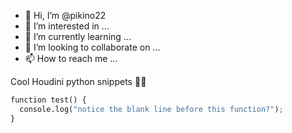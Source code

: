 - 👋 Hi, I’m @pikino22
- 👀 I’m interested in ...
- 🌱 I’m currently learning ...
- 💞️ I’m looking to collaborate on ...
- 📫 How to reach me ...

Cool Houdini python snippets 🧙‍♂️

```py
function test() {
  console.log("notice the blank line before this function?");
}
```


<!---
pikino22/pikino22 is a ✨ special ✨ repository because its `README.md` (this file) appears on your GitHub profile.
You can click the Preview link to take a look at your changes.
--->
